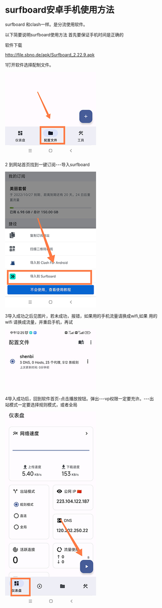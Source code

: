 #  surfboard安卓手机使用方法


surfboard 和clash一样。是分流使用软件。

以下简要说明surfboard使用方法
首先要保证手机时间是正确的


软件下载 

http://file.sbno.de/apk/Surfboard_2.22.9.apk

1打开软件选择配制文件。


![](../images/surfboard/1.jpg)


2 到网站首页找到一键订阅---导入surfboard 

![](../images/surfboard/2.jpg)


3导入成功之后见图片，若未成功，报错，如果用的手机流量请换成wifi,如果 用的wifi 请换成流量，并重启手机，再试

![](../images/surfboard/3.jpg)


4导入成功后，回到软件首页-点击播放按钮。弹出---vp权限一定要充许。---出站模式一定要选择规则模式，或者全局

![](../images/surfboard/4.jpg)